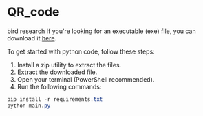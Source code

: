 # QR_code
bird research
If you're looking for an executable (exe) file, you can download it [here](https://drive.google.com/file/d/1mYX47rh14i5Rq76dSzQYOAS08sV-ZgTr/view?usp=sharing).

To get started with python code, follow these steps:

1. Install a zip utility to extract the files.
2. Extract the downloaded file.
3. Open your terminal (PowerShell recommended).
4. Run the following commands:

```powershell
pip install -r requirements.txt
python main.py
